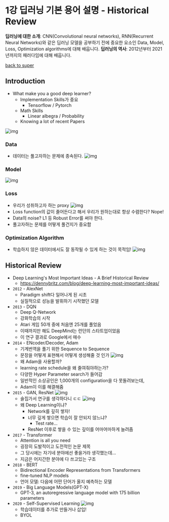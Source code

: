 # 1강 딥러닝 기본 용어 설명 - Historical Review
**딥러닝에 대한 소개**: CNN(Convolutional neural networks), RNN(Recurrent Neural Networks)와 같은 딥러닝 모델을 공부하기 전에 중요한 요소인 Data, Model, Loss, Optimization algorithms에 대해 배웁니다.
**딥러닝의 역사**: 2012년부터 2021년까지의 패러다임에 대해 배웁니다.

[back to super](https://github.com/jinmang2/boostcamp_ai_tech_2/tree/main/u-stage/dl_basic)

## Introduction
- What make you a good deep learner?
    - Implementation Skills가 중요
        - Tensorflow / Pytorch
    - Math Skills
        - Linear albegra / Probability
    - Knowing a lot of recent Papers

![img](../../../assets/img/u-stage/dl_basic_01_1.PNG)

### Data
- 데이터는 풀고자하는 문제에 종속된다.
![img](../../../assets/img/u-stage/dl_basic_01_2.PNG)

### Model
![img](../../../assets/img/u-stage/dl_basic_01_3.PNG)

### Loss
- 우리가 성취하고자 하는 proxy
![img](../../../assets/img/u-stage/dl_basic_01_4.PNG)
- Loss function의 값이 줄어든다고 해서 우리가 원하는대로 항상 수렴한다? Nope!
- Data의 noise? L1 등 Robust Error를 써야 한다.
- 풀고자하는 문제를 어떻게 풀건지가 중요함

### Optimization Algorithm
- 학습하지 않은 데이터에서도 잘 동작될 수 있게 하는 것이 목적임!
![img](../../../assets/img/u-stage/dl_basic_01_5.PNG)

## Historical Review
- Deep Learning's Most Important Ideas - A Brief Historical Review
    - https://dennybritz.com/blog/deep-learning-most-important-ideas/
- `2012` - AlexNet
    - Paradigm shift다 일어나게 된 시초
    - 실질적으로 성능을 발휘하기 시작했던 모델
- `2013` - DQN
    - Deep Q-Network
    - 강화학습의 시작
    - Atari 게임 50개 중에 처음엔 25개를 풀었음
    - 이때까지만 해도 DeepMind는 런던의 스타트업이었음
    - 이 연구 결과로 Google에서 매수
- `2014` - ENcoder/Decoder, Adam
    - 기계번역을 풀기 위한 Sequence to Sequence
    - 문장을 어떻게 표현해서 어떻게 생성해줄 것 인가
    ![img](../../../assets/img/u-stage/dl_basic_01_6.PNG)
    - 왜 Adam을 사용할까?
    - learning rate schedule을 왜 줄여줘야하는가?
    - 다양한 Hyper Parameter search가 들어감
    - 일반적인 소상공인은 1,000개의 configuration을 다 못돌려보는데,
    - Adam이 이를 해결해줌
- `2015` - GAN, ResNet
    ![img](../../../assets/img/u-stage/dl_basic_01_7.PNG)
    - 술집가서 연구를 생각하다니 ㄷㄷ
    ![img](../../../assets/img/u-stage/dl_basic_01_8.PNG)
    - 왜 Deep Learning이냐?
        - Network를 깊히 쌓자!
        - 너무 깊게 쌓으면 학습이 잘 안되지 않느냐?
            - Test rate...
        - ResNet 이후로 쌓을 수 있는 깊이를 어마어마하게 늘려줌
- `2017` - Transformer
    - Attention is all you need
    - 굉장히 도발적이고 도전적인 논문 제목
    - 그 당시에는 자기네 분야에선 좋을거라 생각했는데...
    - 지금은 어지간한 분야에 다 쓰고있는 구조
- `2018` - BERT
    - Bidirectional Encoder Representations from Transformers
    - fine-tuned NLP models
    - 언어 모델: 다음에 어떤 단어가 올지 예측하는 모델
- `2019` - Big Language Models(GPT-X)
    - GPT-3, an autoregressive language model with 175 billion parameters
- `2020` - Self-Supervised Learning
    ![img](../../../assets/img/u-stage/dl_basic_01_9.PNG)
    - 학습데이터를 추가로 만들거나 삽입!
    - BYOL
